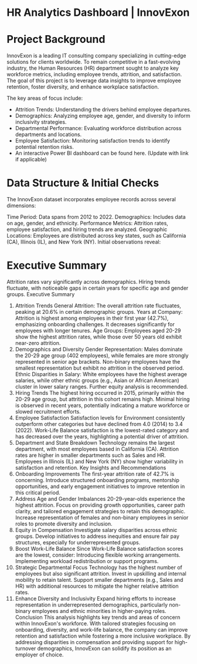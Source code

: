 # HR Analytics Dashboard | InnovExon

# Project Background
InnovExon is a leading IT consulting company specializing in cutting-edge solutions for clients worldwide. To remain competitive in a fast-evolving industry, the Human Resources (HR) department sought to analyze key workforce metrics, including employee trends, attrition, and satisfaction. The goal of this project is to leverage data insights to improve employee retention, foster diversity, and enhance workplace satisfaction.

The key areas of focus include:

- Attrition Trends: Understanding the drivers behind employee departures.
- Demographics: Analyzing employee age, gender, and diversity to inform inclusivity strategies.
- Departmental Performance: Evaluating workforce distribution across departments and locations.
- Employee Satisfaction: Monitoring satisfaction trends to identify potential retention risks.
- An interactive Power BI dashboard can be found here. (Update with link if applicable)

# Data Structure & Initial Checks
The InnovExon dataset incorporates employee records across several dimensions:

Time Period: Data spans from 2012 to 2022.
Demographics: Includes data on age, gender, and ethnicity.
Performance Metrics: Attrition rates, employee satisfaction, and hiring trends are analyzed.
Geographic Locations: Employees are distributed across key states, such as California (CA), Illinois (IL), and New York (NY).
Initial observations reveal:

# Executive Summary
Attrition rates vary significantly across demographics.
Hiring trends fluctuate, with noticeable gaps in certain years for specific age and gender groups.
Executive Summary
1. Attrition Trends
General Attrition: The overall attrition rate fluctuates, peaking at 20.6% in certain demographic groups.
Years at Company: Attrition is highest among employees in their first year (42.7%), emphasizing onboarding challenges. It decreases significantly for employees with longer tenures.
Age Groups: Employees aged 20-29 show the highest attrition rates, while those over 50 years old exhibit near-zero attrition.
2. Demographics and Diversity
Gender Representation:
Males dominate the 20-29 age group (402 employees), while females are more strongly represented in senior age brackets.
Non-binary employees have the smallest representation but exhibit no attrition in the observed period.
Ethnic Disparities in Salary:
White employees have the highest average salaries, while other ethnic groups (e.g., Asian or African American) cluster in lower salary ranges. Further equity analysis is recommended.
3. Hiring Trends
The highest hiring occurred in 2015, primarily within the 20-29 age group, but attrition in this cohort remains high.
Minimal hiring is observed in recent years, potentially indicating a mature workforce or slowed recruitment efforts.
4. Employee Satisfaction
Satisfaction levels for Environment consistently outperform other categories but have declined from 4.0 (2014) to 3.4 (2022).
Work-Life Balance satisfaction is the lowest-rated category and has decreased over the years, highlighting a potential driver of attrition.
5. Department and State Breakdown
Technology remains the largest department, with most employees based in California (CA). Attrition rates are higher in smaller departments such as Sales and HR.
Employees in Illinois (IL) and New York (NY) show higher variability in satisfaction and retention.
Key Insights and Recommendations
1. Onboarding Improvements
The first-year attrition rate of 42.7% is concerning. Introduce structured onboarding programs, mentorship opportunities, and early engagement initiatives to improve retention in this critical period.
2. Address Age and Gender Imbalances
20-29-year-olds experience the highest attrition. Focus on providing growth opportunities, career path clarity, and tailored engagement strategies to retain this demographic.
Increase representation of females and non-binary employees in senior roles to promote diversity and inclusion.
3. Equity in Compensation
Investigate salary disparities across ethnic groups. Develop initiatives to address inequities and ensure fair pay structures, especially for underrepresented groups.
4. Boost Work-Life Balance
Since Work-Life Balance satisfaction scores are the lowest, consider:
Introducing flexible working arrangements.
Implementing workload redistribution or support programs.
5. Strategic Departmental Focus
Technology has the highest number of employees but also significant attrition. Invest in upskilling and internal mobility to retain talent.
Support smaller departments (e.g., Sales and HR) with additional resources to mitigate the higher relative attrition rates.
6. Enhance Diversity and Inclusivity
Expand hiring efforts to increase representation in underrepresented demographics, particularly non-binary employees and ethnic minorities in higher-paying roles.
Conclusion
This analysis highlights key trends and areas of concern within InnovExon's workforce. With tailored strategies focusing on onboarding, diversity, and work-life balance, the company can improve retention and satisfaction while fostering a more inclusive workplace. By addressing disparities in compensation and providing support for high-turnover demographics, InnovExon can solidify its position as an employer of choice.


